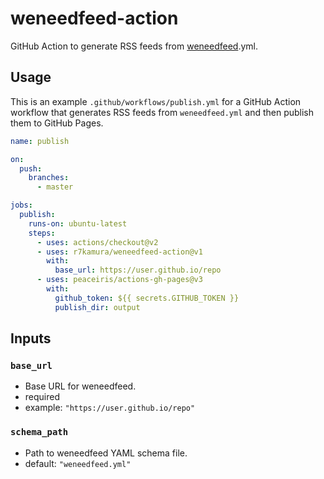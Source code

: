# weneedfeed-action

GitHub Action to generate RSS feeds from [weneedfeed](https://github.com/r7kamura/weneedfeed).yml.

## Usage

This is an example `.github/workflows/publish.yml` for a GitHub Action workflow that generates RSS feeds from `weneedfeed.yml` and then publish them to GitHub Pages.

```yaml
name: publish

on:
  push:
    branches:
      - master

jobs:
  publish:
    runs-on: ubuntu-latest
    steps:
      - uses: actions/checkout@v2
      - uses: r7kamura/weneedfeed-action@v1
        with:
          base_url: https://user.github.io/repo
      - uses: peaceiris/actions-gh-pages@v3
        with:
          github_token: ${{ secrets.GITHUB_TOKEN }}
          publish_dir: output
```

## Inputs

### `base_url`

- Base URL for weneedfeed.
- required
- example: `"https://user.github.io/repo"`

### `schema_path`

- Path to weneedfeed YAML schema file.
- default: `"weneedfeed.yml"`
